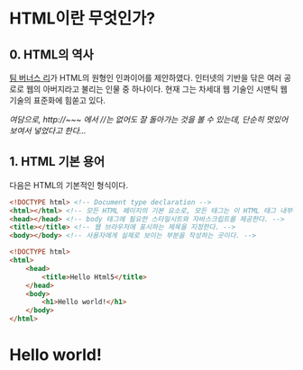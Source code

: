 HTML이란 무엇인가?
==================
## 0. HTML의 역사
[팀 버너스 리](https://ko.wikipedia.org/wiki/팀_버너스리)가 HTML의 원형인 인콰이어를 제안하였다.
인터넷의 기반을 닦은 여러 공로로 웹의 아버지라고 불리는 인물 중 하나이다.
현재 그는 차세대 웹 기술인 시맨틱 웹 기술의 표준화에 힘쏟고 있다.

_여담으로, http://~~~ 에서 //는 없어도 잘 돌아가는 것을 볼 수 있는데, 단순히 멋있어보여서 넣었다고 한다..._

## 1. HTML 기본 용어

다음은 HTML의 기본적인 형식이다.
```html
<!DOCTYPE html> <!-- Document type declaration -->   
<html></html> <!-- 모든 HTML 페이지의 기본 요소로, 모든 태그는 이 HTML 태그 내부에 작성한다. -->   
<head></head> <!-- body 태그에 필요한 스타일시트와 자바스크립트를 제공한다. -->   
<title></title> <!-- 웹 브라우저에 표시하는 제목을 지정한다. -->   
<body></body> <!-- 사용자에게 실제로 보이는 부분을 작성하는 곳이다. -->   

<!DOCTYPE html>
<html>
    <head>
        <title>Hello Html5</title>
    </head>
    <body>
        <h1>Hello world!</h1>
    </body>
</html>
```
<!DOCTYPE html>
<html>
    <head>
    </head>
    <body>
        <h1>Hello world!</h1>
    </body>
</html>

